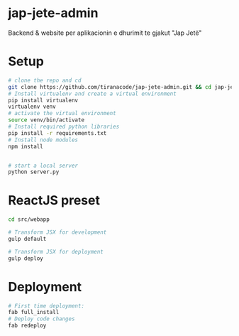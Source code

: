 # jap-jete-admin
Backend &amp; website per aplikacionin e dhurimit te gjakut "Jap Jetë"

# Setup
```bash
# clone the repo and cd
git clone https://github.com/tiranacode/jap-jete-admin.git && cd jap-jete-admin
# Install virtualenv and create a virtual environment
pip install virtualenv
virtualenv venv
# activate the virtual environment
source venv/bin/activate
# Install required python libraries
pip install -r requirements.txt
# Install node modules
npm install


# start a local server
python server.py
```

# ReactJS preset
```bash
cd src/webapp

# Transform JSX for development
gulp default

# Transform JSX for deployment
gulp deploy
```

# Deployment

```bash
# First time deployment:
fab full_install
# Deploy code changes
fab redeploy
```
